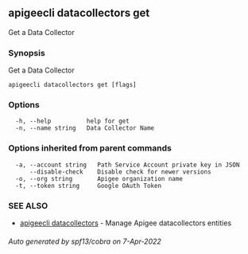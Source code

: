 ## apigeecli datacollectors get

Get a Data Collector

### Synopsis

Get a Data Collector

```
apigeecli datacollectors get [flags]
```

### Options

```
  -h, --help          help for get
  -n, --name string   Data Collector Name
```

### Options inherited from parent commands

```
  -a, --account string   Path Service Account private key in JSON
      --disable-check    Disable check for newer versions
  -o, --org string       Apigee organization name
  -t, --token string     Google OAuth Token
```

### SEE ALSO

* [apigeecli datacollectors](apigeecli_datacollectors.md)	 - Manage Apigee datacollectors entities

###### Auto generated by spf13/cobra on 7-Apr-2022
